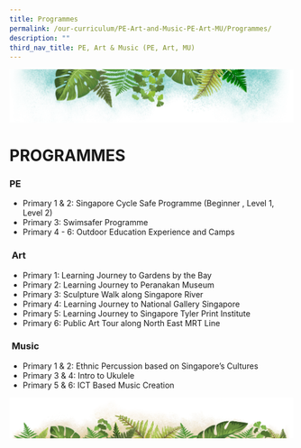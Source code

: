 ```yaml
---
title: Programmes
permalink: /our-curriculum/PE-Art-and-Music-PE-Art-MU/Programmes/
description: ""
third_nav_title: PE, Art & Music (PE, Art, MU)
---
```

![](/images/Banner.png)

# **PROGRAMMES**

### **PE**    

* Primary 1 & 2: Singapore Cycle Safe Programme (Beginner , Level 1, Level 2)
* Primary 3: Swimsafer Programme   
* Primary 4 - 6: Outdoor Education Experience and Camps   
    

###  **Art**  

*   Primary 1: Learning Journey to Gardens by the Bay 
*   Primary 2: Learning Journey to Peranakan Museum  
*   Primary 3: Sculpture Walk along Singapore River   
*   Primary 4: Learning Journey to National Gallery Singapore   
*   Primary 5: Learning Journey to Singapore Tyler Print Institute   
*   Primary 6: Public Art Tour along North East MRT Line      

  
###  **Music**  

*   Primary 1 & 2: Ethnic Percussion based on Singapore’s Cultures   
*   Primary 3 & 4: Intro to Ukulele   
*   Primary 5 & 6: ICT Based Music Creation

![](/images/bg-bottom.png)